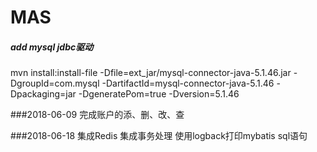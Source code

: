 # MAS
##### add mysql jdbc驱动
mvn install:install-file -Dfile=ext_jar/mysql-connector-java-5.1.46.jar -DgroupId=com.mysql -DartifactId=mysql-connector-java-5.1.46 -Dpackaging=jar -DgeneratePom=true -Dversion=5.1.46

###2018-06-09
完成账户的添、删、改、查

###2018-06-18
集成Redis
集成事务处理
使用logback打印mybatis sql语句




